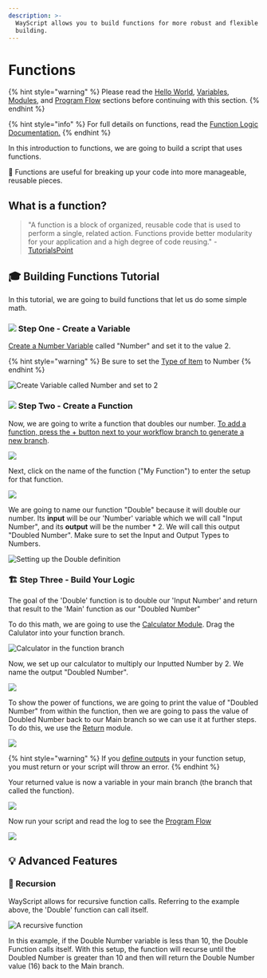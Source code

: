 ```yaml
---
description: >-
  WayScript allows you to build functions for more robust and flexible program
  building.
---
```


# Functions

{% hint style="warning" %}
Please read the [Hello World](hello-world.md), [Variables](variables.md), [Modules](modules.md), and [Program Flow](program-flow.md) sections before continuing with this section.
{% endhint %}

{% hint style="info" %}
For full details on functions, read the [Function Logic Documentation.](../library/logic/functions/)
{% endhint %}

In this introduction to functions, we are going to build a script that uses functions.

🧩 Functions are useful for breaking up your code into more manageable, reusable pieces.

## What is a function?

> "A function is a block of organized, reusable code that is used to perform a single, related action. Functions provide better modularity for your application and a high degree of code reusing." - [TutorialsPoint](https://www.tutorialspoint.com/computer_programming/computer_programming_functions)

## 🎓 Building Functions Tutorial

In this tutorial, we are going to build functions that let us do some simple math.

### ![](../.gitbook/assets/create_var.png) Step One - Create a Variable

[Create a Number Variable](variables.md) called "Number" and set it to the value 2.

{% hint style="warning" %}
Be sure to set the [Type of Item](../library/logic/create-variable.md#define-the-characteristics-of-your-variable) to Number
{% endhint %}

![Create Variable called Number and set to 2](../.gitbook/assets/function_1.png)

### ![](../.gitbook/assets/func_call.png) Step Two - Create a Function

Now, we are going to write a function that doubles our number. [To add a function, press the + button next to your workflow branch to generate a new branch](../library/logic/functions/#creating-a-new-function).

![](../.gitbook/assets/func_l2%20%281%29.png)

Next, click on the name of the function \("My Function"\) to enter the setup for that function.

![](../.gitbook/assets/func_3.png)

We are going to name our function "Double" because it will double our number. Its **input** will be our 'Number' variable which we will call "Input Number", and its **output** will be the number \* 2. We will call this output "Doubled Number". Make sure to set the Input and Output Types to Numbers.

![Setting up the Double definition](../.gitbook/assets/func_4.png)

### 🏗 Step Three - Build Your Logic

The goal of the 'Double' function is to double our 'Input Number' and return that result to the 'Main' function as our "Doubled Number"

To do this math, we are going to use the [Calculator Module](../library/modules/calculator.md). Drag the Calulator into your function branch.

![Calculator in the function branch](../.gitbook/assets/func_5.png)

Now, we set up our calculator to multiply our Inputted Number by 2. We name the output "Doubled Number".

![](../.gitbook/assets/func_6.png)

To show the power of functions, we are going to print the value of "Doubled Number" from within the function, then we are going to pass the value of Doubled Number back to our Main branch so we can use it at further steps. To do this, we use the [Return](../library/logic/functions/return.md) module.

![](../.gitbook/assets/func_7.png)

{% hint style="warning" %}
If you [define outputs](functions.md#step-two-create-a-function) in your function setup, you must return or your script will throw an error.
{% endhint %}

Your returned value is now a variable in your main branch \(the branch that called the function\).

![](../.gitbook/assets/func_8.png)

Now run your script and read the log to see the [Program Flow](program-flow.md)

![](../.gitbook/assets/func_9.png)

## 💡 Advanced Features

### 🔄 Recursion

WayScript allows for recursive function calls. Referring to the example above, the 'Double' function can call itself.

![A recursive function](../.gitbook/assets/func_10.png)

In this example, if the Double Number variable is less than 10, the Double Function calls itself. With this setup, the function will recurse until the Doubled Number is greater than 10 and then will return the Double Number value \(16\) back to the Main branch.

